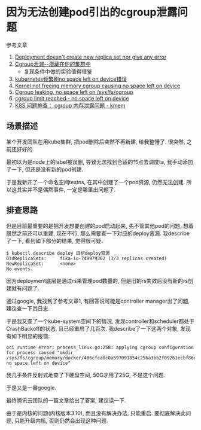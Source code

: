 # 因为无法创建pod引出的cgroup泄露问题

参考文章

1. [Deployment doesn't create new replica set nor give any error](https://github.com/kubernetes/kubernetes/issues/36117)
2. [Cgroup泄漏--潜藏在你的集群中](https://tencentcloudcontainerteam.github.io/2018/12/29/cgroup-leaking/)
    - 复现条件中做的实验值得借鉴
3. [kubernetes频繁刷no space left on device错误](https://www.orchome.com/1511)
4. [Kernel not freeing memory cgroup causing no space left on device](https://github.com/moby/moby/issues/29638)
5. [Cgroup leaking, no space left on /sys/fs/cgroup](https://github.com/kubernetes/kubernetes/issues/70324)
6. [cgroup limit reached - no space left on device](https://stackoverflow.com/questions/45278379/cgroup-limit-reached-no-space-left-on-device)
7. [K8S 问题排查： cgroup 内存泄露问题 - kmem](https://www.cnblogs.com/leffss/p/15019898.html)

## 场景描述

某个开发团队在用kube集群, 把pod删除后突然不再新建, 给我整懵了. 很突然, 之前还好好的.

最初以为是node上的label被误删, 导致无法找到合适的节点去调度ta, 我手动添加了一下, 但还是没有新的pod创建.

于是我新开了一个命名空间testns, 在其中创建了一个pod资源, 仍然无法创建. 所以这其实并不是偶然事件, 一定是哪里出问题了.

## 排查思路

但是目前最重要的是把开发想要创建的pod启动起来, 先不管其他pod的问题, 想着既然之前还可以重建, 现在不行, 那么需要查一下对应的deploy资源. 我describe了一下, 看到如下部分的结果, 觉得很可疑.

```log
$ kubectl describe deploy 目标deploy资源
OldReplicaSets:		fika-io-749979362 (3/3 replicas created)
NewReplicaSet:		<none>
No events.
```

因为deployment底层是通过rs来管理pod数量的, 但是旧的rs失效后没有新的rs创建就有问题了. 

通过google, 我找到了参考文章1, 有回答说可能是controller manager出了问题, 建议查一下其日志.

于是我又查了一个kube-system空间下的情况, 发现controller和scheduler都处于CrashBackoff的状态, 且已经重启了几百次. 我describe了一下这两个对象, 发现有如下明显的报错:

```log
oci runtime error: process_linux.go:258: applying cgroup configuration for process caused "mkdir /sys/fs/cgroup/memory/docker/406cfca0c0a597091854c256a3bb2f09261ecbf86e98805414752150b11eb13a: no space left on device"
```

我几乎条件反射式地查了下硬盘空间, 50G才用了25G, 不是这个问题. 

于是又是一番google.

最终腾讯云团队的一篇文章给出了答案, 建议读一下.

由于是内核的问题(内核版本3.10), 而且没有解决办法, 只能重启. 要彻底解决此问题, 只能升级内核, 否则仍然会出现这种问题.
